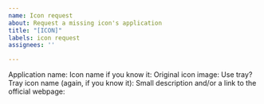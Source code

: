 ```yaml
---
name: Icon request
about: Request a missing icon's application
title: "[ICON]"
labels: icon request
assignees: ''

---
```


Application name: 
Icon name if you know it: 
Original icon image: 
Use tray? Tray icon name (again, if you know it): 
Small description and/or a link to the official webpage:
